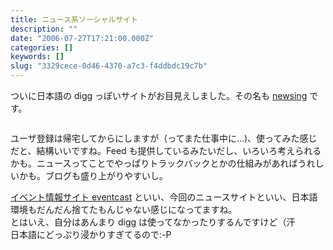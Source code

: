 ```yaml
---
title: ニュース系ソーシャルサイト
description: ""
date: "2006-07-27T17:21:00.000Z"
categories: []
keywords: []
slug: "3329cece-0d46-4370-a7c3-f4ddbdc19c7b"
---
```

ついに日本語の digg っぽいサイトがお目見えしました。その名も [newsing](http://newsing.jp/) です。

![]()

ユーザ登録は帰宅してからにしますが（ってまた仕事中に…)、使ってみた感じだと、結構いいですね。Feed も提供しているみたいだし、いろいろ考えられるかも。ニュースってことでやっぱりトラックバックとかの仕組みがあればうれしいかも。ブログも盛り上がりやすいし。

[イベント情報サイト eventcast](http://eventcast.jp/) といい、今回のニュースサイトといい、日本語環境もだんだん捨てたもんじゃない感じになってますね。  
とはいえ、自分はあんまり digg は使ってなかったりするんですけど（汗  
日本語にどっぷり浸かりすぎてるので:-P
